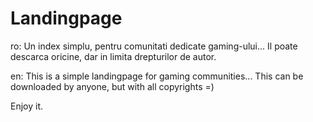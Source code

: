 # Landingpage

ro:
Un index simplu, pentru comunitati dedicate gaming-ului...
Il poate descarca oricine, dar in limita drepturilor de autor.

en:
This is a simple landingpage for gaming communities...
This can be downloaded by anyone, but with all copyrights =)

Enjoy it.
